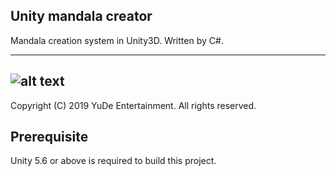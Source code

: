 
## Unity mandala creator

Mandala creation system in Unity3D. Written by C#.

---
![alt text](https://i.ibb.co/D7MXVdL/Ekran-Al-nt-s.png)
---
Copyright (C) 2019 YuDe Entertainment. All rights reserved.

## Prerequisite
Unity 5.6 or above is required to build this project. 
